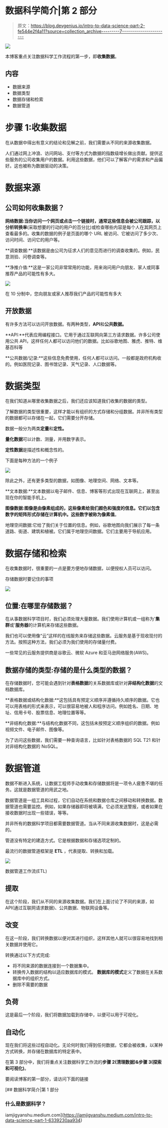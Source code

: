 # 数据科学简介|第 2 部分

> 原文：<https://blog.devgenius.io/intro-to-data-science-part-2-fe544e2f4a11?source=collection_archive---------7----------------------->

![](img/69b6526a167a4c8891cfd0b9eca55cb2.png)

本博客重点关注数据科学工作流程的第一步，即**收集数据**。

## 内容

*   数据来源
*   数据类型
*   数据存储和检索
*   数据管道

# 步骤 1:收集数据

在从数据中得出有意义的结论和见解之前，我们需要从不同的来源收集数据。

人们通过网上冲浪、访问网站、支付等方式为数据的指数级增长做出贡献。提供这些服务的公司收集用户的数据。利用这些数据，他们可以了解客户的需求和产品偏好。这也被称为数据驱动的决策。

# 数据来源

## 公司如何收集数据？

**网络数据:**当你访问一个网页或点击一个链接时，通常这些信息会被公司跟踪，以分析**转换率**(采取想要的行动的用户的百分比)或检查哪些内容是每个人在其网页上查看最多的。收集的数据的例子是页面的哪个 URL 被访问、它被访问了多少次、访问时间、访问它的用户等。

**调查数据:**该数据是由公司为征求人们的意见而进行的调查收集的。例如，民意测验、问卷调查等。

**净推介值:**这是一家公司非常常用的功能，用来询问用户向朋友、家人或同事推荐产品的可能性有多大。

![](img/67424894ceb2a0352459c2eddb7bee67.png)

在 10 分制中，您向朋友或家人推荐我们产品的可能性有多大

## 开放数据

有许多方法可以访问开放数据。有两种类型，**API**和**公共数据。**

**API:**代表应用编程接口。它用于通过互联网向第三方请求数据。许多公司使用公共 API，这样任何人都可以访问他们的数据。比如谷歌地图、雅虎、推特、维基百科等

**公共数据/记录:**这些信息免费使用，任何人都可以访问。一般都是政府机构收的。例如医院记录、图书馆记录、天气记录、人口数据等。

# 数据类型

在我们知道从哪里收集数据之后，我们还应该知道我们收集的数据的类型。

了解数据的类型很重要，这样才能以有组织的方式存储和分组数据。并非所有类型的数据都可以存储在一起，它们需要分开存储。

数据一般分为两类**定量**和**定性。**

**量化数据**可以计数、测量，并用数字表示。

**定性数据**是描述性和概念性的。

下面是每种方法的一个例子

![](img/4b2ee77fd9c3aa63b4771d5f301afba2.png)

除此之外，还有更多类型的数据，如图像、地理空间、网络、文本等。

**文本数据:**文本数据以电子邮件、信息、博客等形式出现在互联网上，甚至出现在你的智能手机上。

**图像数据:**图像是由像素组成的，这些像素给我们颜色和强度的信息。它们以包含数字的矩阵形式存储在计算机中。这些数字被称为**像素值**。

地理空间数据:它给了我们关于位置的信息。例如，谷歌地图向我们展示了每一条道路、街道、建筑和植被。它们属于地理空间数据。它们主要用于导航应用。

# 数据存储和检索

在收集数据时，很重要的一点是要方便地存储数据，以便授权人员可以访问。

存储数据时要记住的事项

![](img/f2429de6d3bf86ac367aa283481ec855.png)

## 位置:在哪里存储数据？

在从事数据科学项目时，我们必须处理大量数据。我们使用计算机或一组称为'**集群**或'**服务器**的计算机来存储这些数据。

我们也可以使用像“云”这样的在线服务来存储这些数据。云服务是基于现收现付的方法。按照这种方法，我们必须为我们使用的存储量付费。

一些常见的云服务提供商是谷歌云、微软 Azure 和亚马逊网络服务(AWS)。

## 数据存储的类型:存储的是什么类型的数据？

在存储数据时，您可能会遇到针对**表格数据**的关系数据库或针对**非结构化数据**的文档数据库。

**表格数据或结构化数据:**这包括具有预定义顺序并遵循持久顺序的数据。它也可以用表格的形式来表示，可以很容易地被人和程序访问。例如姓名、日期、地址、信用卡号、股票信息、地理位置等等。

**非结构化数据:**与结构化数据不同，这包括未按预定义顺序组织的数据。例如视频文件、电子邮件、图像等。

为了访问这些数据，我们需要一种查询语言，比如针对表格数据的 SQL T21 和针对非结构化数据的 NoSQL。

# 数据管道

数据不断进入系统，让数据工程师手动收集和存储数据将是一项令人疲惫不堪的任务。这就是数据管道的用武之地。

数据管道是一组工具和过程，它们自动在系统和数据仓库之间移动和转换数据。数据管道也需要监控。例如，如果存储器即将被填满，它必须发送警报，或者如果在接收数据时出现一些错误，等等。

并非所有的数据科学项目都需要数据管道。当从不同来源收集数据时，这是必需的。

管道没有特定的建造方式。它是根据数据和存储选项定制的。

最流行的数据管道框架是 **ETL** ，代表提取、转换和加载。

![](img/1a241f1528e203198a0d061890b449a3.png)

数据管道工作流(ETL)

## 提取

在这个阶段，我们从不同的来源收集数据。我们在上面讨论了不同的来源，如 API(通过互联网请求数据)、公共数据、物联网设备等。

## 改变

在这一阶段，我们转换数据以便对其进行组织，这样其他人就可以很容易地找到相关数据并使用它。

转换通过以下方式完成:

*   将不同来源的数据连接到一个数据集中。
*   转换传入数据的结构以适应数据库的模式。
    **数据库的模式**定义了数据在关系数据库中的组织方式。
*   删除不需要的数据

## 负荷

这是最后一个阶段，我们将数据加载到存储中，以便可以用于可视化。

## 自动化

现在我们将这些过程自动化。无论何时我们得到任何数据，它都会被收集，以某种方式转换，并存储在数据库的特定表中。

在第 3 部分中，我们将重点关注数据科学工作流的**步骤 2(清理数据)&步骤 3(探索和可视化)**。

要阅读博客的第一部分，请访问下面的链接

[](https://iamjigyanshu.medium.com/intro-to-data-science-part-1-6339230aa934) [## 数据科学简介|第 1 部分

### 什么是数据科学？

iamjigyanshu.medium.com](https://iamjigyanshu.medium.com/intro-to-data-science-part-1-6339230aa934)
